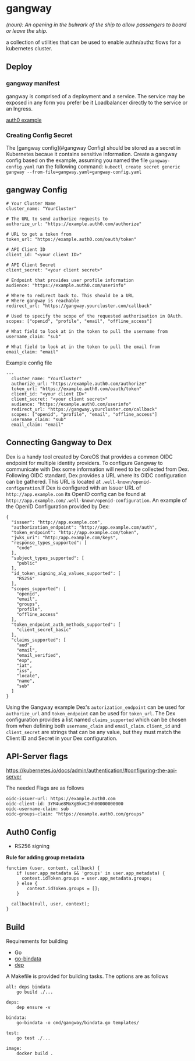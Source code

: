 
gangway
=======

_(noun): An opening in the bulwark of the ship to allow passengers to board or leave the ship._

a collection of utilities that can be used to enable authn/authz flows for a kubernetes cluster.

## Deploy

### gangway manifest

gangway is comprised of a deployment and a service. The service may be exposed in any form you prefer be it Loadbalancer directly to the service or an Ingress.

[auth0 example](examples/auth0-gangway-example.yaml)


### Creating Config Secret

The [gangway config](#gangway Config) should be stored as a secret in Kubernetes becaue it contains sensitive information. Create a gangway config based on the example, assuming you named the file `gangway-config.yaml` run the following command: `kubectl create secret generic gangway --from-file=gangway.yaml=gangway-config.yaml`


## gangway Config

```
# Your Cluster Name
cluster_name: "YourCluster"

# The URL to send authorize requests to
authorize_url: "https://example.auth0.com/authorize"

# URL to get a token from 
token_url: "https://example.auth0.com/oauth/token" 

# API Client ID
client_id: "<your client ID>"

# API Client Secret
client_secret: "<your client secret>"

# Endpoint that provides user profile information
audience: "https://example.auth0.com/userinfo"

# Where to redirect back to. This should be a URL
# Where gangway is reachable
redirect_url: "https://gangway.yourcluster.com/callback" 

# Used to specify the scope of the requested authorisation in OAuth. 
scopes: ["openid", "profile", "email", "offline_access"] 

# What field to look at in the token to pull the username from
username_claim: "sub"

# What field to look at in the token to pull the email from
email_claim: "email"
```



Example config file

```
---
  cluster_name: "YourCluster"
  authorize_url: "https://example.auth0.com/authorize"  
  token_url: "https://example.auth0.com/oauth/token" 
  client_id: "<your client ID>"
  client_secret: "<your client secret>"
  audience: "https://example.auth0.com/userinfo"
  redirect_url: "https://gangway.yourcluster.com/callback" 
  scopes: ["openid", "profile", "email", "offline_access"] 
  username_claim: "sub"
  email_claim: "email"
```

## Connecting Gangway to Dex
  		  
Dex is a handy tool created by CoreOS that provides a common OIDC endpoint for multiple identity providers. To configure Gangway to communicate with Dex some information will need to be collected from Dex. Following OIDC standard, Dex provides a URL where its OIDC configuration can be gathered. This URL is located at `.well-known/openid-configuration`.If Dex is configured with an Issuer URL of `http://app.example.com` its OpenID config can be found at `http://app.example.com/.well-known/openid-configuration`. An example of the OpenID Configuration provided by Dex:
 
 ```
 {
   "issuer": "http://app.example.com",
   "authorization_endpoint": "http://app.example.com/auth",
   "token_endpoint": "http://app.example.com/token",
   "jwks_uri": "http:/app.example.com/keys",
   "response_types_supported": [
     "code"
   ],
   "subject_types_supported": [
     "public"
   ],
   "id_token_signing_alg_values_supported": [
     "RS256"
   ],
   "scopes_supported": [
     "openid",
     "email",
     "groups",
     "profile",
     "offline_access"
   ],
   "token_endpoint_auth_methods_supported": [
     "client_secret_basic"
   ],
   "claims_supported": [
     "aud",
     "email",
     "email_verified",
     "exp",
     "iat",
     "iss",
     "locale",
     "name",
     "sub"
   ]
 }
 ```
 
 Using the Gangway example Dex's `autorization_endpoint` can be used for `authorize_url` and `token_endpoint` can be used for `token_url`. The Dex configuration provides a list named `claims_supported` which can be chosen from when defining both `username_claim` and `email_claim`. `client_id` and `client_secret` are strings that can be any value, but they must match the Client ID and Secret in your Dex configuration. 


## API-Server flags

https://kubernetes.io/docs/admin/authentication/#configuring-the-api-server

The needed Flags are as follows
```
oidc-issuer-url: https://example.auth0.com
oidc-client-id: 3YM4ue8MoXgBkvCIHh00000000000
oidc-username-claim: sub
oidc-groups-claim: "https://example.auth0.com/groups"
```
## Auth0 Config

- RS256 signing

**Rule for adding group metadata**
```
function (user, context, callback) {
    if (user.app_metadata && 'groups' in user.app_metadata) {
      context.idToken.groups = user.app_metadata.groups;
    } else {
        context.idToken.groups = [];
    }

  callback(null, user, context);
}
```



## Build

Requirements for building

- Go
- [go-bindata](https://github.com/jteeuwen/go-bindata)
- [dep](https://github.com/golang/dep)

A Makefile is provided for building tasks. The options are as follows

```
all: deps bindata
	go build ./...

deps:
	dep ensure -v

bindata:
	go-bindata -o cmd/gangway/bindata.go templates/

test:
	go test ./...

image:
	docker build .
```

